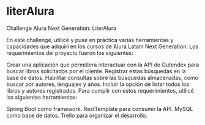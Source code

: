 # literAlura
Challenge Alura Next Generation: LiterAlura

En este challenge, utilicé y puse en práctica varias herramientas y capacidades que adquirí en los cursos de Alura Latam Next Generation.
Los requerimientos del proyecto fueron los siguientes:

Crear una aplicación que permitiera interactuar con la API de Gutendex para buscar libros solicitados por el cliente.
Registrar estas búsquedas en la base de datos.
Habilitar consultas sobre las búsquedas almacenadas, como buscar por autores, lenguajes y años.
Incluir la opción de listar todos los libros y autores registrados.
Para cumplir con estos requerimientos, utilicé las siguientes herramientas:

Spring Boot como framework.
RestTemplate para consumir la API.
MySQL como base de datos.
Trello para organizar el desarrollo.
